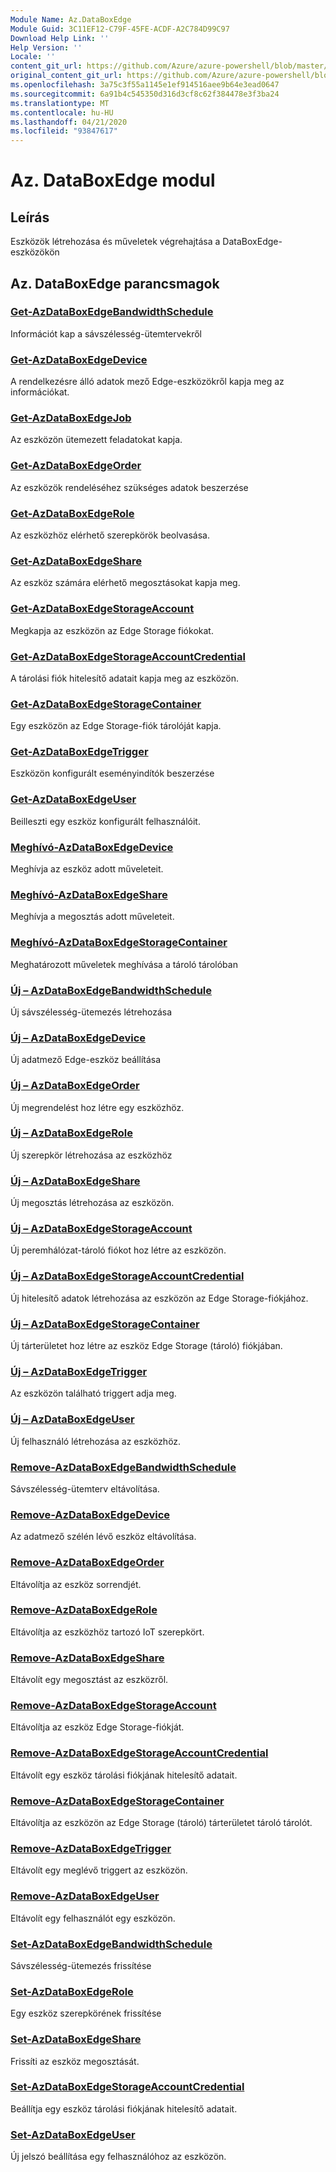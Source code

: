 ```yaml
---
Module Name: Az.DataBoxEdge
Module Guid: 3C11EF12-C79F-45FE-ACDF-A2C784D99C97
Download Help Link: ''
Help Version: ''
Locale: ''
content_git_url: https://github.com/Azure/azure-powershell/blob/master/src/DataBoxEdge/DataBoxEdge/help/Az.DataBoxEdge.md
original_content_git_url: https://github.com/Azure/azure-powershell/blob/master/src/DataBoxEdge/DataBoxEdge/help/Az.DataBoxEdge.md
ms.openlocfilehash: 3a75c3f55a1145e1ef914516aee9b64e3ead0647
ms.sourcegitcommit: 6a91b4c545350d316d3cf8c62f384478e3f3ba24
ms.translationtype: MT
ms.contentlocale: hu-HU
ms.lasthandoff: 04/21/2020
ms.locfileid: "93847617"
---
```

# Az. DataBoxEdge modul
## Leírás
Eszközök létrehozása és műveletek végrehajtása a DataBoxEdge-eszközökön

## Az. DataBoxEdge parancsmagok
### [Get-AzDataBoxEdgeBandwidthSchedule](Get-AzDataBoxEdgeBandwidthSchedule.md)
Információt kap a sávszélesség-ütemtervekről

### [Get-AzDataBoxEdgeDevice](Get-AzDataBoxEdgeDevice.md)
A rendelkezésre álló adatok mező Edge-eszközökről kapja meg az információkat.

### [Get-AzDataBoxEdgeJob](Get-AzDataBoxEdgeJob.md)
Az eszközön ütemezett feladatokat kapja.

### [Get-AzDataBoxEdgeOrder](Get-AzDataBoxEdgeOrder.md)
Az eszközök rendeléséhez szükséges adatok beszerzése

### [Get-AzDataBoxEdgeRole](Get-AzDataBoxEdgeRole.md)
Az eszközhöz elérhető szerepkörök beolvasása.

### [Get-AzDataBoxEdgeShare](Get-AzDataBoxEdgeShare.md)
Az eszköz számára elérhető megosztásokat kapja meg.

### [Get-AzDataBoxEdgeStorageAccount](Get-AzDataBoxEdgeStorageAccount.md)
Megkapja az eszközön az Edge Storage fiókokat.

### [Get-AzDataBoxEdgeStorageAccountCredential](Get-AzDataBoxEdgeStorageAccountCredential.md)
A tárolási fiók hitelesítő adatait kapja meg az eszközön.

### [Get-AzDataBoxEdgeStorageContainer](Get-AzDataBoxEdgeStorageContainer.md)
Egy eszközön az Edge Storage-fiók tárolóját kapja.

### [Get-AzDataBoxEdgeTrigger](Get-AzDataBoxEdgeTrigger.md)
Eszközön konfigurált eseményindítók beszerzése
 

### [Get-AzDataBoxEdgeUser](Get-AzDataBoxEdgeUser.md)
Beilleszti egy eszköz konfigurált felhasználóit.

### [Meghívó-AzDataBoxEdgeDevice](Invoke-AzDataBoxEdgeDevice.md)
Meghívja az eszköz adott műveleteit.

### [Meghívó-AzDataBoxEdgeShare](Invoke-AzDataBoxEdgeShare.md)
Meghívja a megosztás adott műveleteit.

### [Meghívó-AzDataBoxEdgeStorageContainer](Invoke-AzDataBoxEdgeStorageContainer.md)
Meghatározott műveletek meghívása a tároló tárolóban

### [Új – AzDataBoxEdgeBandwidthSchedule](New-AzDataBoxEdgeBandwidthSchedule.md)
Új sávszélesség-ütemezés létrehozása

### [Új – AzDataBoxEdgeDevice](New-AzDataBoxEdgeDevice.md)
Új adatmező Edge-eszköz beállítása

### [Új – AzDataBoxEdgeOrder](New-AzDataBoxEdgeOrder.md)
Új megrendelést hoz létre egy eszközhöz.

### [Új – AzDataBoxEdgeRole](New-AzDataBoxEdgeRole.md)
Új szerepkör létrehozása az eszközhöz

### [Új – AzDataBoxEdgeShare](New-AzDataBoxEdgeShare.md)
Új megosztás létrehozása az eszközön.

### [Új – AzDataBoxEdgeStorageAccount](New-AzDataBoxEdgeStorageAccount.md)
Új peremhálózat-tároló fiókot hoz létre az eszközön.

### [Új – AzDataBoxEdgeStorageAccountCredential](New-AzDataBoxEdgeStorageAccountCredential.md)
Új hitelesítő adatok létrehozása az eszközön az Edge Storage-fiókjához.

### [Új – AzDataBoxEdgeStorageContainer](New-AzDataBoxEdgeStorageContainer.md)
Új tárterületet hoz létre az eszköz Edge Storage (tároló) fiókjában.

### [Új – AzDataBoxEdgeTrigger](New-AzDataBoxEdgeTrigger.md)
Az eszközön található triggert adja meg.

### [Új – AzDataBoxEdgeUser](New-AzDataBoxEdgeUser.md)
Új felhasználó létrehozása az eszközhöz.

### [Remove-AzDataBoxEdgeBandwidthSchedule](Remove-AzDataBoxEdgeBandwidthSchedule.md)
Sávszélesség-ütemterv eltávolítása.

### [Remove-AzDataBoxEdgeDevice](Remove-AzDataBoxEdgeDevice.md)
Az adatmező szélén lévő eszköz eltávolítása.

### [Remove-AzDataBoxEdgeOrder](Remove-AzDataBoxEdgeOrder.md)
Eltávolítja az eszköz sorrendjét.

### [Remove-AzDataBoxEdgeRole](Remove-AzDataBoxEdgeRole.md)
Eltávolítja az eszközhöz tartozó IoT szerepkört.

### [Remove-AzDataBoxEdgeShare](Remove-AzDataBoxEdgeShare.md)
Eltávolít egy megosztást az eszközről.

### [Remove-AzDataBoxEdgeStorageAccount](Remove-AzDataBoxEdgeStorageAccount.md)
Eltávolítja az eszköz Edge Storage-fiókját.

### [Remove-AzDataBoxEdgeStorageAccountCredential](Remove-AzDataBoxEdgeStorageAccountCredential.md)
Eltávolít egy eszköz tárolási fiókjának hitelesítő adatait.

### [Remove-AzDataBoxEdgeStorageContainer](Remove-AzDataBoxEdgeStorageContainer.md)
Eltávolítja az eszközön az Edge Storage (tároló) tárterületet tároló tárolót.

### [Remove-AzDataBoxEdgeTrigger](Remove-AzDataBoxEdgeTrigger.md)
Eltávolít egy meglévő triggert az eszközön.

### [Remove-AzDataBoxEdgeUser](Remove-AzDataBoxEdgeUser.md)
Eltávolít egy felhasználót egy eszközön.

### [Set-AzDataBoxEdgeBandwidthSchedule](Set-AzDataBoxEdgeBandwidthSchedule.md)
Sávszélesség-ütemezés frissítése

### [Set-AzDataBoxEdgeRole](Set-AzDataBoxEdgeRole.md)
Egy eszköz szerepkörének frissítése

### [Set-AzDataBoxEdgeShare](Set-AzDataBoxEdgeShare.md)
Frissíti az eszköz megosztását.

### [Set-AzDataBoxEdgeStorageAccountCredential](Set-AzDataBoxEdgeStorageAccountCredential.md)
Beállítja egy eszköz tárolási fiókjának hitelesítő adatait.

### [Set-AzDataBoxEdgeUser](Set-AzDataBoxEdgeUser.md)
Új jelszó beállítása egy felhasználóhoz az eszközön.

